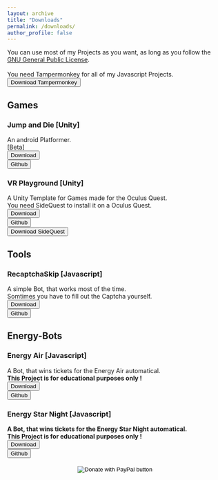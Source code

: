 ```yaml
---
layout: archive
title: "Downloads"
permalink: /downloads/
author_profile: false
---
```

You can use most of my Projects as you want, as long as you follow the <a href="https://github.com/Janik313/janik313.github.io/raw/master/LICENSE">GNU General Public License</a>.
<br>
<br> You need Tampermonkey for all of my Javascript Projects.
<br><button onclick="window.location.href='https://www.tampermonkey.net/'">Download Tampermonkey</button>
<br>


<h2>Games</h2>

<h3>Jump and Die [Unity]</h3>
An android Platformer.
<br>[Beta]
<br><button onclick="window.location.href='https://github.com/Janik313/JumpAndDie/raw/master/JumpAndDie.apk'">Download</button>
<br><button onclick="window.location.href='https://github.com/Janik313/JumpAndDie'">Github</button>


<h3>VR Playground [Unity]</h3>
A Unity Template for Games made for the Oculus Quest.
<br>You need SideQuest to install it on a Oculus Quest.
<br><button onclick="window.location.href='https://github.com/Janik313/VR_Playground/raw/master/VR_Playground.apk'">Download</button>
<br><button onclick="window.location.href='https://github.com/Janik313/VR_Playground'">Github</button>
<br><button onclick="window.location.href='https://sidequestvr.com/#/download'">Download SideQuest</button>
<br>


<h2>Tools</h2>

<h3>RecaptchaSkip [Javascript]</h3>
A simple Bot, that works most of the time.
<br>Somtimes you have to fill out the Captcha yourself.
<br><button onclick="window.location.href='https://github.com/Janik313/recaptchaSkip/raw/master/%5Brecaptcha%20skip%5D.user.js'">Download</button>
<br><button onclick="window.location.href='https://github.com/Janik313/recaptchaSkip'">Github</button>
<br>




<h2>Energy-Bots</h2>

<h3>Energy Air [Javascript]</h3>
A Bot, that wins tickets for the Energy Air automatical.
<br><b>This Project is for educational purposes only !
<br><button onclick="window.location.href='https://github.com/Janik313/EnergyAirBot2019/raw/master/energyairbot2019.user.js'">Download</button>
<br><button onclick="window.location.href='https://github.com/Janik313/EnergyAirBot2019'">Github</button>


<h3>Energy Star Night [Javascript]</h3>
A Bot, that wins tickets for the Energy Star Night automatical.
<br><b>This Project is for educational purposes only !
<br><button onclick="window.location.href='https://github.com/Janik313/EnergyStarNightBot2019/raw/master/energystarnightbot2019.user.js'">Download</button>
<br><button onclick="window.location.href='https://github.com/Janik313/EnergyStarNightBot2019'">Github</button>
<br>
<br>
<center><form action="https://www.paypal.com/cgi-bin/webscr" method="post" target="_top">
<input type="hidden" name="cmd" value="_s-xclick" />
<input type="hidden" name="hosted_button_id" value="3THHXQNP6C44A" />
<input type="image" src="https://www.paypalobjects.com/en_US/i/btn/btn_donate_LG.gif" border="0" name="submit" title="PayPal - The safer, easier way to pay online!" alt="Donate with PayPal button" />
<img alt="" border="0" src="https://www.paypal.com/en_CH/i/scr/pixel.gif" width="1" height="1" />
</form><center>

